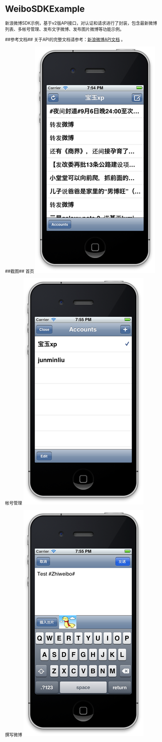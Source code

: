 # WeiboSDKExample #
新浪微博SDK示例，基于v2版API接口，对认证和请求进行了封装，包含最新微博列表、多帐号管理、发布文字微博、发布图片微博等功能示例。

##参考文档##
关于API的完整文档请参考：[新浪微博API文档](http://open.weibo.com/wiki/%E9%A6%96%E9%A1%B5 "新浪微博API文档") 。

##截图##
首页
![首页](/WeiboSDKExample/ScreenShots/Home.png)

帐号管理
![帐号管理](/WeiboSDKExample/ScreenShots/Accounts.png)

撰写微博
![撰写微博](/WeiboSDKExample/ScreenShots/Compose.png)
